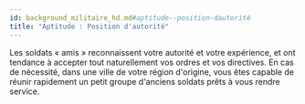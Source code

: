 ```yaml
---
id: background_militaire_hd.md#aptitude--position-dautorité
title: "Aptitude : Position d'autorité"
---
```


Les soldats « amis » reconnaissent votre autorité et votre expérience, et ont tendance à accepter tout naturellement vos ordres et vos directives. En cas de nécessité, dans une ville de votre région d'origine, vous êtes capable de réunir rapidement un petit groupe d'anciens soldats prêts à vous rendre service.

